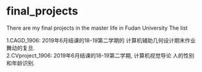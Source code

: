 # final_projects
There are my final projects in the master life in Fudan University
The list

1.CAGD_1906: 2019年6月结课的18-19第二学期的 计算机辅助几何设计期末作业 舞动的复旦. <br>
2.CVproject_1906: 2019年6月结课的18-19第二学期, 计算机视觉导论 人的性别和年龄识别. <br>
